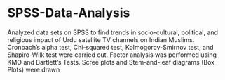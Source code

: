 # SPSS-Data-Analysis
Analyzed data sets on SPSS to find trends in socio-cultural, political, and religious impact of Urdu satellite TV channels on Indian Muslims.
Cronbach’s alpha test, Chi-squared test, Kolmogorov-Smirnov test, and Shapiro-Wilk test were carried out. Factor analysis was
performed using KMO and Bartlett’s Tests. Scree plots and Stem-and-leaf diagrams (Box Plots) were drawn
